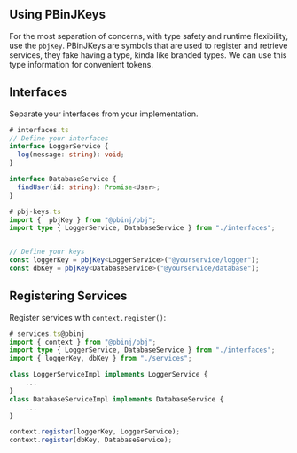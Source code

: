 ## Using PBinJKeys

For the most separation of concerns, with type safety and runtime flexibility, use the `pbjKey`.
PBinJKeys are symbols that are used to register and retrieve services, they fake having a type, kinda
like branded types. We can use this type information for convenient tokens.

## Interfaces

Separate your interfaces from your implementation.

```typescript
# interfaces.ts
// Define your interfaces
interface LoggerService {
  log(message: string): void;
}

interface DatabaseService {
  findUser(id: string): Promise<User>;
}

```

```typescript
# pbj-keys.ts
import {  pbjKey } from "@pbinj/pbj";
import type { LoggerService, DatabaseService } from "./interfaces";


// Define your keys
const loggerKey = pbjKey<LoggerService>("@yourservice/logger");
const dbKey = pbjKey<DatabaseService>("@yourservice/database");

```

## Registering Services

Register services with `context.register()`:

```typescript
# services.ts@pbinj
import { context } from "@pbinj/pbj";
import type { LoggerService, DatabaseService } from "./interfaces";
import { loggerKey, dbKey } from "./services";

class LoggerServiceImpl implements LoggerService {
    ...
}
class DatabaseServiceImpl implements DatabaseService {
    ...
}

context.register(loggerKey, LoggerService);
context.register(dbKey, DatabaseService);


```
